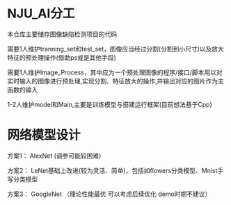 # NJU_AI分工

本仓库主要储存图像缺陷检测项目的代码

需要1人维护tranning_set和test_set，图像应当经过分割(分割到小尺寸)以及放大特征的预处理操作(借助ps或是其他手段)

需要1人维护Image_Process，其中应为一个预处理图像的程序/接口/脚本用以对实时输入的图像进行预处理,实现分割、特征放大的操作,并输出对应的图片作为主函数的输入

1-2人维护model和Main,主要是训练模型与搭建运行框架(目前想法基于Cpp)



# 网络模型设计

方案1： AlexNet  (调参可能较困难)

方案2： LeNet基础上改进(较为灵活、简单)，包括如flowers分类模型、Mnist手写分类模型

方案3： GoogleNet （理论性能最优 可以考虑后续优化 demo时期不建议）
